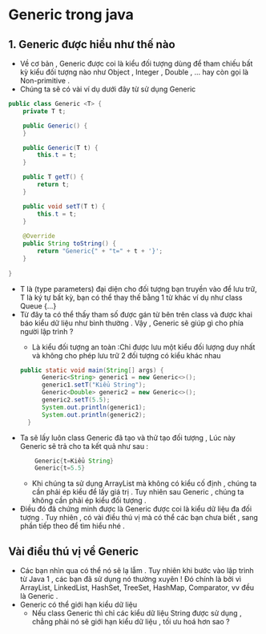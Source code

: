 # Generic trong java
## 1. Generic được hiểu như thế nào
- Về cơ bản , Generic được coi là kiểu đối tượng dùng để tham chiếu bất kỳ kiểu đối tượng nào
như Object , Integer , Double , ... hay còn gọi là Non-primitive . 
- Chúng ta sẽ có vài ví dụ dưới đây từ sử dụng Generic
```Java
public class Generic <T> {
    private T t;

    public Generic() {
    }

    public Generic(T t) {
        this.t = t;
    }

    public T getT() {
        return t;
    }

    public void setT(T t) {
        this.t = t;
    }
    
    @Override
    public String toString() {
        return "Generic{" + "t=" + t + '}';
    }
    
}
```
- T là (type parameters) đại diện cho đối tượng bạn truyền vào để lưu trữ, T là ký tự bất kỳ, bạn có thể thay thế bằng 1 từ khác ví dụ như class Queue<ItemType> {...}
- Từ đây ta có thể thấy tham số <T> được gán từ bên trên class và được khai báo kiểu dữ liệu như bình thường . Vậy , Generic sẽ giúp gì cho phía người lập trình ? 
  - Là kiểu đối tượng an toàn :Chỉ được lưu một kiểu đối lượng duy nhất và không cho phép lưu trữ 2 đối tượng có kiểu khác nhau 
  ```Java
  public static void main(String[] args) {
        Generic<String> generic1 = new Generic<>();
        generic1.setT("Kiểu String");
        Generic<Double> generic2 = new Generic<>();
        generic2.setT(5.5);
        System.out.println(generic1);
        System.out.println(generic2);
    }
  ```
- Ta sẽ lấy luôn class Generic đã tạo và thử tạo đối tượng , Lúc này Generic sẽ trả cho ta kết quả như sau : 
  ```Java
      Generic{t=Kiểu String}
      Generic{t=5.5}
  ```
  - Khi chúng ta sử dụng ArrayList mà không có kiểu cố định , chúng ta cần phải ép kiểu để lấy giá trị . Tuy nhiên sau Generic , chúng ta không cần phải ép kiểu đối tượng .
- Điều đó đã chứng minh được là Generic được coi là kiểu dữ liệu đa đối tượng . Tuy nhiên , có vài điều thú vị mà có thể các bạn chưa biết , sang phần tiếp theo để tìm hiểu nhé . 
## Vài điều thú vị về Generic
- Các bạn nhìn qua có thể nó sẽ lạ lẫm . Tuy nhiên khi bước vào lập trình từ Java 1 , các bạn đã sử dụng nó thường xuyên ! Đó chính là bởi vì ArrayList, LinkedList, HashSet, TreeSet, HashMap, Comparator, vv đều là Generic . 
- Generic có thể giới hạn kiểu dữ liệu 
  - Nếu class Generic <T extends String> thì chỉ các kiểu dữ liệu String được sử dụng , chẳng phải nó sẽ giới hạn kiểu dữ liệu , tối ưu hoá hơn sao ? 
